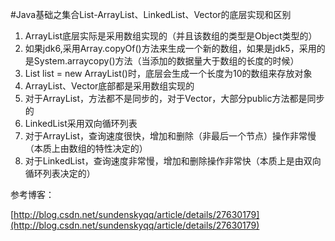 #Java基础之集合List-ArrayList、LinkedList、Vector的底层实现和区别

1. ArrayList底层实际是采用数组实现的（并且该数组的类型是Object类型的）
2. 如果jdk6,采用Array.copyOf()方法来生成一个新的数组，如果是jdk5，采用的是System.arraycopy()方法（当添加的数据量大于数组的长度的时候）
3. List list = new ArrayList()时，底层会生成一个长度为10的数组来存放对象
4. ArrayList、Vector底部都是采用数组实现的
5. 对于ArrayList，方法都不是同步的，对于Vector，大部分public方法都是同步的
6. LinkedList采用双向循环列表
7. 对于ArrayList，查询速度很快，增加和删除（非最后一个节点）操作非常慢（本质上由数组的特性决定的）
8. 对于LinkedList，查询速度非常慢，增加和删除操作非常快（本质上是由双向循环列表决定的）

参考博客：

[http://blog.csdn.net/sundenskyqq/article/details/27630179](http://blog.csdn.net/sundenskyqq/article/details/27630179)
